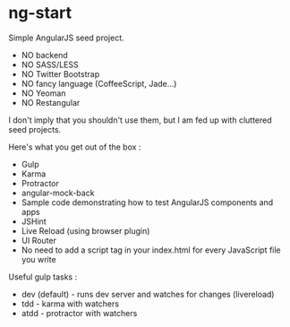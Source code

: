 ng-start
==================

Simple AngularJS seed project.
  - NO backend
  - NO SASS/LESS
  - NO Twitter Bootstrap
  - NO fancy language (CoffeeScript, Jade...)
  - NO Yeoman
  - NO Restangular
  
I don't imply that you shouldn't use them, but I am fed up with cluttered seed projects.

Here's what you get out of the box :
  - Gulp
  - Karma
  - Protractor
  - angular-mock-back
  - Sample code demonstrating how to test AngularJS components and apps
  - JSHint
  - Live Reload (using browser plugin)
  - UI Router
  - No need to add a script tag in your index.html for every JavaScript file you write

Useful gulp tasks :
  - dev (default) - runs dev server and watches for changes (livereload)
  - tdd - karma with watchers
  - atdd - protractor with watchers